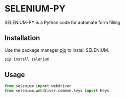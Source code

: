 # SELENIUM-PY

SELENIUM-PY is a Python code for automate form filling

## Installation

Use the package manager [pip](https://pip.pypa.io/en/stable/) to install SELENIUM.

```bash
pip install selenium
```

## Usage

```python
from selenium import webdriver
from selenium.webdriver.common.keys import Keys
```